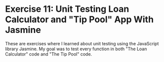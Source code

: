 # Exercise 11: Unit Testing Loan Calculator and "Tip Pool" App With Jasmine

These are exercises where I learned about unit testing using the JavaScript library Jasmine. My goal was to test every function in both "The Loan Calculator" code and "The Tip Pool" code.